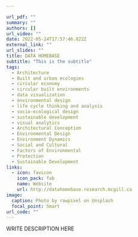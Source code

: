 ```yaml
---

url_pdf: ""
summary: ""
authors: []
url_video: ""
date: 2022-05-24T17:57:46.822Z
external_link: ""
url_slides: ""
title: DATA HOMEBASE
subtitle: "This is the subtitle"
tags:
  - Architecture
  - Built and urban ecologies
  - circular economy 
  - circular built environments 
  - data visualization 
  - environmental design
  - life cycle thinking and analysis
  - socio-ecological design
  - sustainable development
  - visual analytics
  - Architectural Conception
  - Environmental Design
  - Environment Dynamics
  - Social and Cultural
  - Factors of Environmental 
  - Protection
  - Sustainable Development
links:
  - icon: favicon
    icon_pack: fab
    name: Website
    url: http://datahomebase.research.mcgill.ca
image:
  caption: Photo by rawpixel on Unsplash
  focal_point: Smart
url_code: ""
---
```

WRITE DESCRIPTION HERE